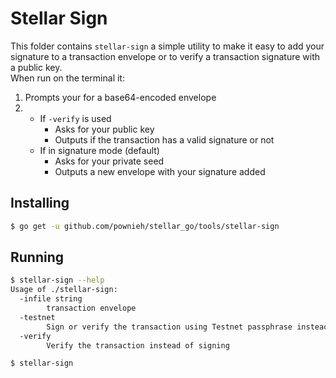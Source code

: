 # Stellar Sign

This folder contains `stellar-sign` a simple utility to make it easy to add your signature to a transaction envelope or to verify a transaction signature with a public key.  
When run on the terminal it:

1.  Prompts your for a base64-encoded envelope
2.  
    - If `-verify` is used
        - Asks for your public key
        - Outputs if the transaction has a valid signature or not
    - If in signature mode (default)
        - Asks for your private seed
        - Outputs a new envelope with your signature added

## Installing

```bash
$ go get -u github.com/pownieh/stellar_go/tools/stellar-sign
```

## Running

```bash
$ stellar-sign --help
Usage of ./stellar-sign:
  -infile string
    	transaction envelope
  -testnet
    	Sign or verify the transaction using Testnet passphrase instead of Public
  -verify
    	Verify the transaction instead of signing
```

```bash
$ stellar-sign
```
